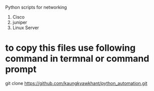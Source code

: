 Python scripts for networking 
1. Cisco
2. juniper
3. Linux Server

# to copy this files use following command in termnal or command prompt
git clone https://github.com/kaungkyawkhant/python_automation.git
